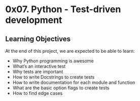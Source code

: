# 0x07. Python - Test-driven development

## Learning Objectives

At the end of this project, we are expected to be able to learn:

- Why Python programming is awesome
- What’s an interactive test
- Why tests are important
- How to write Docstrings to create tests
- How to write documentation for each module and function
- What are the basic option flags to create tests
- How to find edge cases
